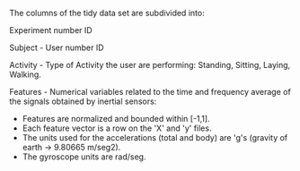 The columns of the tidy data set are subdivided into:

Experiment number ID

Subject -  User number ID

Activity - Type of Activity the user are performing: Standing, Sitting, Laying, Walking.

Features - Numerical variables related to the time and frequency average of the signals obtained by inertial sensors:
- Features are normalized and bounded within [-1,1].
- Each feature vector is a row on the 'X' and 'y' files.
- The units used for the accelerations (total and body) are 'g's (gravity of earth -> 9.80665 m/seg2).
- The gyroscope units are rad/seg. 
